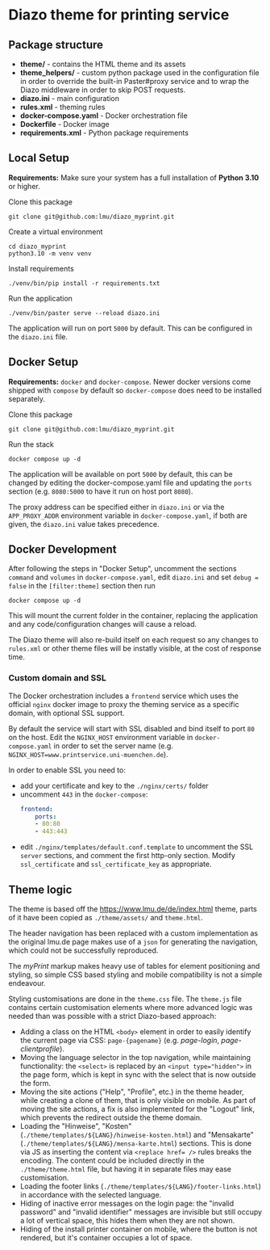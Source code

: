 # Diazo theme for printing service

## Package structure

* **theme/** - contains the HTML theme and its assets
* **theme_helpers/** - custom python package used in the configuration file in order to override the built-in Paster#proxy service and to wrap the Diazo middleware in order to skip POST requests.
* **diazo.ini** - main configuration
* **rules.xml** - theming rules
* **docker-compose.yaml** - Docker orchestration file
* **Dockerfile** - Docker image
* **requirements.xml** - Python package requirements

## Local Setup

**Requirements:** Make sure your system has a full installation of **Python 3.10** or higher.

Clone this package

```shell
git clone git@github.com:lmu/diazo_myprint.git
```

Create a virtual environment

```shell
cd diazo_myprint
python3.10 -m venv venv
```

Install requirements

```shell
./venv/bin/pip install -r requirements.txt
```

Run the application

```shell
./venv/bin/paster serve --reload diazo.ini
```

The application will run on port `5000` by default. This can be configured in the `diazo.ini` file.

## Docker Setup

**Requirements:** `docker` and `docker-compose`. Newer docker versions come shipped with `compose` by default so `docker-compose` does need to be installed separately.

Clone this package

```shell
git clone git@github.com:lmu/diazo_myprint.git
```

Run the stack

```shell
docker compose up -d
```

The application will be available on port `5000` by default, this can be changed by editing the docker-compose.yaml file and updating the `ports` section (e.g. `8080:5000` to have it run on host port `8080`).

The proxy address can be specified either in `diazo.ini` or via the `APP_PROXY_ADDR` environment variable in `docker-compose.yaml`, if both are given, the `diazo.ini` value takes precedence.

## Docker Development

After following the steps in "Docker Setup", uncomment the sections `command` and `volumes` in `docker-compose.yaml`, edit `diazo.ini` and set `debug = false` in the `[filter:theme]` section then run

```shell
docker compose up -d
```

This will mount the current folder in the container, replacing the application and any code/configuration changes will cause a reload.

The Diazo theme will also re-build itself on each request so any changes to `rules.xml` or other theme files will be instatly visible, at the cost of response time.

### Custom domain and SSL

The Docker orchestration includes a `frontend` service which uses the official `nginx` docker image to proxy the theming service as a specific domain, with optional SSL support.

By default the service will start with SSL disabled and bind itself to port `80` on the host. Edit the `NGINX_HOST` environment variable in `docker-compose.yaml` in order to set the server name (e.g. `NGINX_HOST=www.printservice.uni-muenchen.de`).

In order to enable SSL you need to:
* add your certificate and key to the `./nginx/certs/` folder
* uncomment `443` in the `docker-compose`:
    ```yaml
    frontend:
        ports:
        - 80:80
        - 443:443
    ```
* edit `./nginx/templates/default.conf.template` to uncomment the SSL `server` sections, and comment the first http-only section. Modify `ssl_certificate` and `ssl_certificate_key` as appropriate.
## Theme logic

The theme is based off the https://www.lmu.de/de/index.html theme, parts of it have been copied as `./theme/assets/` and `theme.html`.

The header navigation has been replaced with a custom implementation as the original lmu.de page makes use of a `json` for generating the navigation, which could not be successfully reproduced.

The *myPrint* markup makes heavy use of tables for element positioning and styling, so simple CSS based styling and mobile compatibility is not a simple endeavour.

Styling customisations are done in the `theme.css` file. The `theme.js` file contains certain customisation elements where more advanced logic was needed than was possible with a strict Diazo-based approach:

* Adding a class on the HTML `<body>` element in order to easily identify the current page via CSS: `page-{pagename}` (e.g. *page-login*, *page-clientprofile*).
* Moving the language selector in the top navigation, while maintaining functionality: the `<select>` is replaced by an `<input type="hidden">` in the page form, which is kept in sync with the select that is now outside the form.
* Moving the site actions ("Help", "Profile", etc.) in the theme header, while creating a clone of them, that is only visible on mobile. As part of moving the site actions, a fix is also implemented for the "Logout" link, which prevents the redirect outside the theme domain.
* Loading the "Hinweise", "Kosten" (`./theme/templates/${LANG}/hinweise-kosten.html`) and "Mensakarte" (`./theme/templates/${LANG}/mensa-karte.html`) sections. This is done via JS as inserting the content via `<replace href= />` rules breaks the encoding. The content could be included directly in the `./theme/theme.html` file, but having it in separate files may ease customisation.
* Loading the footer links (`./theme/templates/${LANG}/footer-links.html`) in accordance with the selected language.
* Hiding of inactive error messages on the login page: the "invalid password" and "invalid identifier" messages are invisible but still occupy a lot of vertical space, this hides them when they are not shown.
* Hiding of the install printer container on mobile, where the button is not rendered, but it's container occupies a lot of space.
